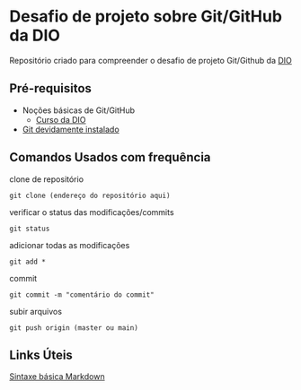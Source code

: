 # Desafio de projeto sobre Git/GitHub da DIO
Repositório criado para compreender o desafio de projeto Git/Github da [DIO](https://web.dio.me/home)

## Pré-requisitos
- Noções básicas de Git/GitHub
    - [Curso da DIO](https://web.dio.me/course/introducao-ao-git-e-ao-github/learning/75b9fe49-6ed4-4480-83a7-7e37fc356aa9)
- [Git devidamente instalado](https://gitforwindows.org/)

## Comandos Usados com frequência

clone de repositório
````
git clone (endereço do repositório aqui)
````
verificar o status das modificações/commits
````
git status
````
adicionar todas as modificações
````
git add *
````
commit
````
git commit -m "comentário do commit"
````
subir arquivos
````
git push origin (master ou main)
````
## Links Úteis
[Sintaxe básica Markdown](https://www.markdownguide.org/basic-syntax/)
